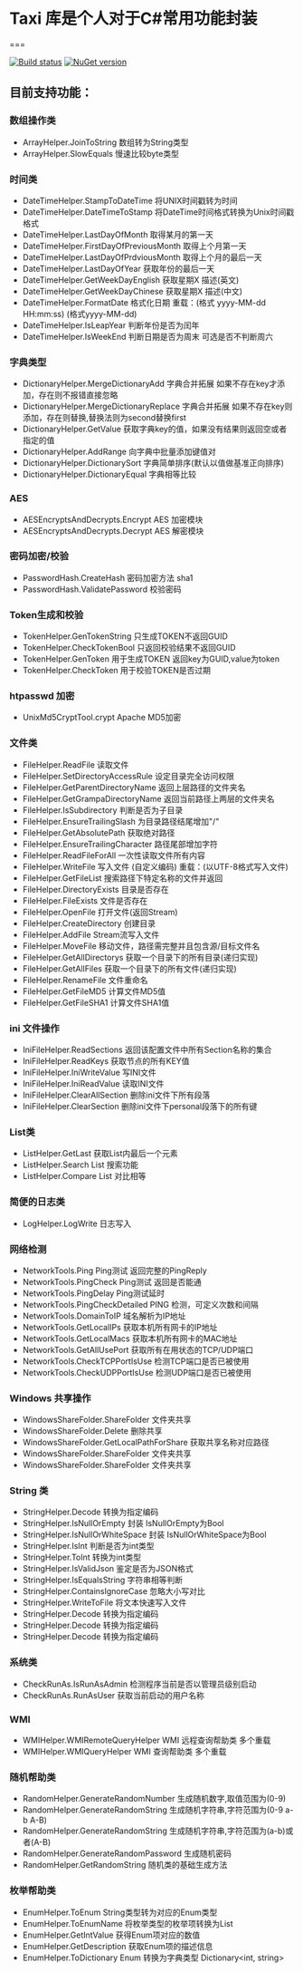# Taxi 库是个人对于C#常用功能封装

===

[![Build status](https://ci.appveyor.com/api/projects/status/rc9wdig6s5oiw227?svg=true)](https://ci.appveyor.com/project/xjoker/taxi)
[![NuGet version](https://badge.fury.io/nu/Taxi.png)](https://badge.fury.io/nu/Taxi)

## 目前支持功能：

### 数组操作类
* ArrayHelper.JoinToString 数组转为String类型
* ArrayHelper.SlowEquals 慢速比较byte类型


### 时间类
* DateTimeHelper.StampToDateTime 将UNIX时间戳转为时间
* DateTimeHelper.DateTimeToStamp 将DateTime时间格式转换为Unix时间戳格式
* DateTimeHelper.LastDayOfMonth 取得某月的第一天
* DateTimeHelper.FirstDayOfPreviousMonth 取得上个月第一天
* DateTimeHelper.LastDayOfPrdviousMonth 取得上个月的最后一天
* DateTimeHelper.LastDayOfYear 获取年份的最后一天
* DateTimeHelper.GetWeekDayEnglish 获取星期X 描述(英文)
* DateTimeHelper.GetWeekDayChinese 获取星期X 描述(中文)
* DateTimeHelper.FormatDate 格式化日期 重载：(格式 yyyy-MM-dd HH:mm:ss) (格式yyyy-MM-dd)
* DateTimeHelper.IsLeapYear 判断年份是否为闰年
* DateTimeHelper.IsWeekEnd 判断日期是否为周末 可选是否不判断周六


### 字典类型
* DictionaryHelper.MergeDictionaryAdd 字典合并拓展 如果不存在key才添加，存在则不报错直接忽略
* DictionaryHelper.MergeDictionaryReplace 字典合并拓展 如果不存在key则添加，存在则替换,替换法则为second替换first
* DictionaryHelper.GetValue 获取字典key的值，如果没有结果则返回空或者指定的值
* DictionaryHelper.AddRange 向字典中批量添加键值对
* DictionaryHelper.DictionarySort 字典简单排序(默认以值做基准正向排序)
* DictionaryHelper.DictionaryEqual 字典相等比较


### AES
* AESEncryptsAndDecrypts.Encrypt AES 加密模块
* AESEncryptsAndDecrypts.Decrypt AES 解密模块


### 密码加密/校验
* PasswordHash.CreateHash 密码加密方法 sha1
* PasswordHash.ValidatePassword 校验密码


### Token生成和校验
* TokenHelper.GenTokenString 只生成TOKEN不返回GUID
* TokenHelper.CheckTokenBool 只返回校验结果不返回GUID
* TokenHelper.GenToken 用于生成TOKEN 返回key为GUID,value为token
* TokenHelper.CheckToken 用于校验TOKEN是否过期 


### htpasswd 加密
* UnixMd5CryptTool.crypt Apache MD5加密


### 文件类
* FileHelper.ReadFile 读取文件
* FileHelper.SetDirectoryAccessRule 设定目录完全访问权限
* FileHelper.GetParentDirectoryName 返回上层路径的文件夹名
* FileHelper.GetGrampaDirectoryName 返回当前路径上两层的文件夹名
* FileHelper.IsSubdirectory 判断是否为子目录
* FileHelper.EnsureTrailingSlash 为目录路径结尾增加"/"
* FileHelper.GetAbsolutePath 获取绝对路径
* FileHelper.EnsureTrailingCharacter 路径尾部增加字符
* FileHelper.ReadFileForAll 一次性读取文件所有内容
* FileHelper.WriteFile 写入文件 (自定义编码) 重载：(以UTF-8格式写入文件)
* FileHelper.GetFileList 搜索路径下特定名称的文件并返回
* FileHelper.DirectoryExists 目录是否存在
* FileHelper.FileExists 文件是否存在
* FileHelper.OpenFile 打开文件(返回Stream)
* FileHelper.CreateDirectory 创建目录
* FileHelper.AddFile Stream流写入文件
* FileHelper.MoveFile 移动文件，路径需完整并且包含源/目标文件名
* FileHelper.GetAllDirectorys 获取一个目录下的所有目录(递归实现)
* FileHelper.GetAllFiles 获取一个目录下的所有文件(递归实现)
* FileHelper.RenameFile 文件重命名
* FileHelper.GetFileMD5 计算文件MD5值
* FileHelper.GetFileSHA1 计算文件SHA1值


### ini 文件操作
* IniFileHelper.ReadSections 返回该配置文件中所有Section名称的集合
* IniFileHelper.ReadKeys  获取节点的所有KEY值
* IniFileHelper.IniWriteValue 写INI文件
* IniFileHelper.IniReadValue 读取INI文件
* IniFileHelper.ClearAllSection 删除ini文件下所有段落
* IniFileHelper.ClearSection 删除ini文件下personal段落下的所有键


### List类
* ListHelper.GetLast 获取List内最后一个元素
* ListHelper.Search List 搜索功能
* ListHelper.Compare List 对比相等


### 简便的日志类
* LogHelper.LogWrite 日志写入


### 网络检测
* NetworkTools.Ping  Ping测试 返回完整的PingReply
* NetworkTools.PingCheck  Ping测试 返回是否能通
* NetworkTools.PingDelay  Ping测试延时
* NetworkTools.PingCheckDetailed  PING 检测，可定义次数和间隔
* NetworkTools.DomainToIP  域名解析为IP地址
* NetworkTools.GetLocalIPs  获取本机所有网卡的IP地址
* NetworkTools.GetLocalMacs  获取本机所有网卡的MAC地址
* NetworkTools.GetAllUsePort  获取所有在用状态的TCP/UDP端口
* NetworkTools.CheckTCPPortIsUse  检测TCP端口是否已被使用
* NetworkTools.CheckUDPPortIsUse  检测UDP端口是否已被使用


### Windows 共享操作
* WindowsShareFolder.ShareFolder 文件夹共享
* WindowsShareFolder.Delete 删除共享
* WindowsShareFolder.GetLocalPathForShare 获取共享名称对应路径
* WindowsShareFolder.ShareFolder 文件夹共享
* WindowsShareFolder.ShareFolder 文件夹共享


### String 类
* StringHelper.Decode 转换为指定编码
* StringHelper.IsNullOrEmpty 封装 IsNullOrEmpty为Bool
* StringHelper.IsNullOrWhiteSpace 封装 IsNullOrWhiteSpace为Bool
* StringHelper.IsInt 判断是否为int类型
* StringHelper.ToInt 转换为int类型
* StringHelper.IsValidJson 鉴定是否为JSON格式
* StringHelper.IsEqualsString 字符串相等判断
* StringHelper.ContainsIgnoreCase 忽略大小写对比
* StringHelper.WriteToFile 将文本快速写入文件
* StringHelper.Decode 转换为指定编码
* StringHelper.Decode 转换为指定编码
* StringHelper.Decode 转换为指定编码


### 系统类
* CheckRunAs.IsRunAsAdmin 检测程序当前是否以管理员级别启动
* CheckRunAs.RunAsUser 获取当前启动的用户名称


### WMI
* WMIHelper.WMIRemoteQueryHelper  WMI 远程查询帮助类 多个重载
* WMIHelper.WMIQueryHelper  WMI 查询帮助类 多个重载


### 随机帮助类
* RandomHelper.GenerateRandomNumber 生成随机数字,取值范围为(0-9)
* RandomHelper.GenerateRandomString 生成随机字符串,字符范围为(0-9 a-b A-B)
* RandomHelper.GenerateRandomString 生成随机字符串,字符范围为(a-b)或者(A-B)
* RandomHelper.GenerateRandomPassword 生成随机密码
* RandomHelper.GetRandomString  随机类的基础生成方法


### 枚举帮助类
* EnumHelper.ToEnum  String类型转为对应的Enum类型
* EnumHelper.ToEnumName  将枚举类型的枚举项转换为List<String>
* EnumHelper.GetIntValue  获得Enum项对应的数值
* EnumHelper.GetDescription  获取Enum项的描述信息
* EnumHelper.ToDictionary  Enum 转换为字典类型 Dictionary<int, string>